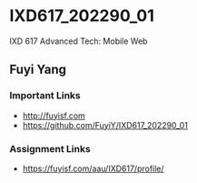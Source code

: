 # IXD617_202290_01
IXD 617 Advanced Tech: Mobile Web
## Fuyi Yang

### Important Links
- http://fuyisf.com
- https://github.com/FuyiY/IXD617_202290_01



### Assignment Links
- https://fuyisf.com/aau/IXD617/profile/
